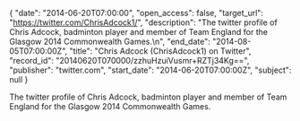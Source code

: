 {
  "date": "2014-06-20T07:00:00", 
  "open_access": false, 
  "target_url": "https://twitter.com/ChrisAdcock1/", 
  "description": "The twitter profile of Chris Adcock, badminton player and member of Team England for the Glasgow 2014 Commonwealth Games.\n", 
  "end_date": "2014-08-05T07:00:00Z", 
  "title": "Chris Adcock (ChrisAdcock1) on Twitter", 
  "record_id": "20140620T070000/zzhuHzuiVusmr+RZTj34Kg==", 
  "publisher": "twitter.com", 
  "start_date": "2014-06-20T07:00:00Z", 
  "subject": null
}

The twitter profile of Chris Adcock, badminton player and member of Team England for the Glasgow 2014 Commonwealth Games.
